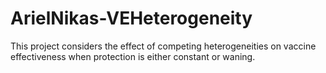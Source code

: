 # ArielNikas-VEHeterogeneity
This project considers the effect of competing heterogeneities on vaccine effectiveness when protection is either constant or waning. 

